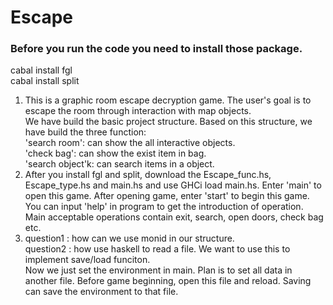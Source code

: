 # Escape

<!-- Instell the packages -->
<!-- It will take many times -->
### Before you run the code you need to install those package.
cabal install fgl  
cabal install split  

<!-- 1. A brief description of your project goals (you can take this from your project proposal), and your current progress toward achieving those goals.
     2. Instructions for how to run your project (e.g. which file to load in GHCi), including several example inputs, if applicable.
     3. In Milestone #1: a list of 2–4 design questions that you have about your project, that you would like to discuss during the workshop.-->

1. This is a graphic room escape decryption game. The user's goal is to escape the room through interaction with map objects.  
   We have build the basic project structure. Based on this structure, we have build the three function:   
   'search room': can show the all interactive objects.  
   'check bag': can show the exist item in bag.  
   'search object'k: can search items in a object.  
2. After you install fgl and split, download the Escape_func.hs, Escape_type.hs and main.hs and use GHCi load main.hs. Enter 'main' to open this game. After opening game, enter 'start' to begin this game. You can input 'help' in program to get the introduction of operation. Main acceptable operations contain exit, search, open doors, check bag etc. 
3. question1 : how can we use monid in our structure.   
   question2 : how use haskell to read a file. We want to use this to implement save/load funciton.  
               Now we just set the environment in main. Plan is to set all data in another file. Before game beginning, open this file and reload. Saving can save the environment to that file.   
   
